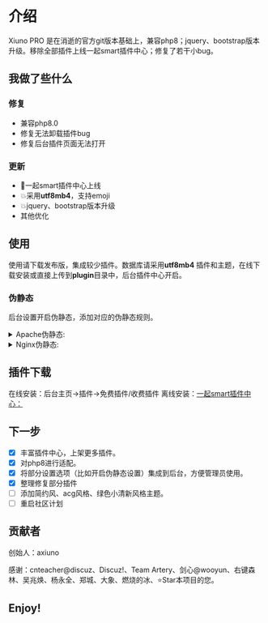 # 介绍
Xiuno PRO 是在消逝的官方git版本基础上，兼容php8；jquery、bootstrap版本升级。移除全部插件上线一起smart插件中心；修复了若干小bug。

## 我做了些什么

### 修复 
- 兼容php8.0
- 修复无法卸载插件bug
- 修复后台插件页面无法打开
### 更新
- 💄一起smart插件中心上线
- 💥采用**utf8mb4**，支持emoji 
- 💥jquery、bootstrap版本升级  
- 其他优化
 
## 使用
使用请下载发布版，集成较少插件。数据库请采用**utf8mb4**
插件和主题，在线下载安装或直接上传到**plugin**目录中，后台插件中心开启。

### 伪静态
后台设置开启伪静态，添加对应的伪静态规则。

<details>
<summary>Apache伪静态:</summary>

```
<IfModule mod_rewrite.c>
RewriteEngine on

# Apache 2.4
RewriteCond %{REQUEST_FILENAME} !-d 
RewriteCond %{REQUEST_FILENAME} !-f 
RewriteRule ^(.*?)([^/]*)$ $1index.php?$2 [QSA,PT,L]

# Apache other
#RewriteRule ^(.*?)([^/]*)\.htm(.*)$ $1/index.php?$2.htm$3 [L]
</IfModule>
```
</details>

<details>
<summary>Nginx伪静态:</summary>

```
location ~* \.(htm)$ {

    rewrite "^(.*)/(.+?).htm(.*?)$" $1/index.php?$2.htm$3 last;

}
```
</details>


## 插件下载

在线安装：后台主页->插件->免费插件/收费插件
离线安装：[一起smart插件中心：](https://www.iqismart.net/forum-4.htm)

## 下一步

- [x] 丰富插件中心，上架更多插件。
- [x] 对php8进行适配。
- [x] 将部分设置选项（比如开启伪静态设置）集成到后台，方便管理员使用。
- [x] 整理修复部分插件
- [ ] 添加简约风、acg风格、绿色小清新风格主题。
- [ ] 重启社区计划

## 贡献者
创始人：axiuno

感谢：cnteacher@discuz、Discuz!、Team Artery、剑心@wooyun、右键森林、吴兆焕、杨永全、郑城、大象、燃烧的冰、⭐Star本项目的您。

## Enjoy!
